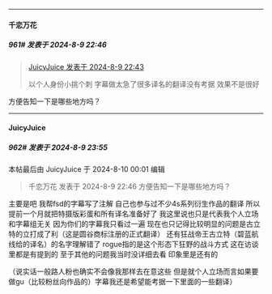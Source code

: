 ﻿
*****

####  千恋万花  
##### 961#       发表于 2024-8-9 22:46

<blockquote><a href="httphttps://bbs.saraba1st.com/2b/forum.php?mod=redirect&amp;goto=findpost&amp;pid=65848874&amp;ptid=2032441" target="_blank">JuicyJuice 发表于 2024-8-9 22:43</a>

以个人身份小挑个刺 字幕做太急了很多译名的翻译没有考据 效果不是很好</blockquote>
方便告知一下是哪些地方吗？


*****

####  JuicyJuice  
##### 962#       发表于 2024-8-9 23:55

 本帖最后由 JuicyJuice 于 2024-8-10 00:01 编辑 
<blockquote>千恋万花 发表于 2024-8-9 22:46
方便告知一下是哪些地方吗？</blockquote>

主要是吧 我帮fsd的字幕写了注解 自己也参与过不少4s系列衍生作品的翻译 所以提前一个月就把特摄版彩蛋和所有译名准备好了 我这里说也只是代表我个人立场 和字幕组无关 因为你们的字幕我只看过一遍 现在也只记得比较明显的问题是古立特的立打成了利（这是圆谷商标注册的正式翻译） 还有狂战帝王古立特（碧蓝航线给的译名）的名字理解错了 rogue指的是这个形态下狂野的战斗方式 这在访谈里都是有提到的 至于其他的问题我当时没详细去看 印象里是还有的

（说实话一般路人粉也确实不会像我那样去在意这些 但是就个人立场而言如果要做gu（比较粉丝向作品的）字幕我还是希望能考据一下里面的一些翻译）

